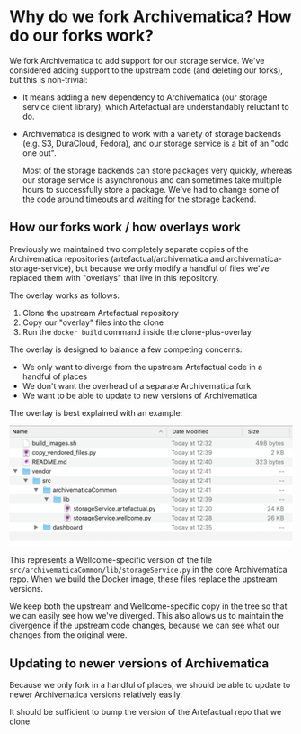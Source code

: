 # Why do we fork Archivematica? How do our forks work?

We fork Archivematica to add support for our storage service.
We've considered adding support to the upstream code (and deleting our forks), but this is non-trivial:

*   It means adding a new dependency to Archivematica (our storage service client library), which Artefactual are understandably reluctant to do.

*   Archivematica is designed to work with a variety of storage backends (e.g. S3, DuraCloud, Fedora), and our storage service is a bit of an "odd one out".

    Most of the storage backends can store packages very quickly, whereas our storage service is asynchronous and can sometimes take multiple hours to successfully store a package.
    We've had to change some of the code around timeouts and waiting for the storage backend.

## How our forks work / how overlays work

Previously we maintained two completely separate copies of the Archivematica repositories (artefactual/archivematica and archivematica-storage-service), but because we only modify a handful of files we've replaced them with "overlays" that live in this repository.

The overlay works as follows:

1.  Clone the upstream Artefactual repository
2.  Copy our "overlay" files into the clone
3.  Run the `docker build` command inside the clone-plus-overlay

The overlay is designed to balance a few competing concerns:

*   We only want to diverge from the upstream Artefactual code in a handful of places
*   We don't want the overhead of a separate Archivematica fork
*   We want to be able to update to new versions of Archivematica

The overlay is best explained with an example:

![Screenshot of a file tree. There's a folder called "vendor", which contains "src", which contains "archivematicaCommon", which contains "lib", which contains "storageService.artefactual.py" and "storageService.wellcome.py"](overlay_example.png)

This represents a Wellcome-specific version of the file `src/archivematicaCommon/lib/storageService.py` in the core Archivematica repo.
When we build the Docker image, these files replace the upstream versions.

We keep both the upstream and Wellcome-specific copy in the tree so that we can easily see how we've diverged.
This also allows us to maintain the divergence if the upstream code changes, because we can see what our changes from the original were.

## Updating to newer versions of Archivematica

Because we only fork in a handful of places, we should be able to update to newer Archivematica versions relatively easily.

It should be sufficient to bump the version of the Artefactual repo that we clone.
